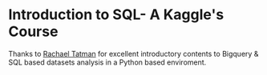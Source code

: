 # Introduction to SQL- A Kaggle's Course
Thanks to [Rachael Tatman](https://www.kaggle.com/rtatman) for excellent introductory contents to Bigquery & SQL based datasets analysis in a Python based enviroment. 
